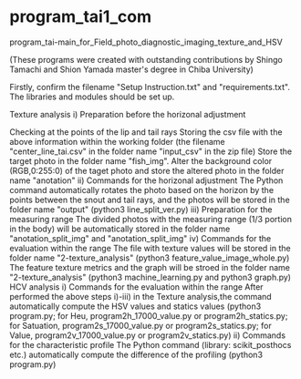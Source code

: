 # program_tai1_com

program_tai-main_for_Field_photo_diagnostic_imaging_texture_and_HSV

(These programs were created with outstanding contributions by Shingo Tamachi and Shion Yamada master's degree in Chiba University)

Firstly, confirm the filename "Setup Instruction.txt" and "requirements.txt". The libraries and modules should be set up.

Texture analysis i) Preparation before the horizonal adjustment

Checking at the points of the lip and tail rays Storing the csv file with the above information within the working folder (the filename "center_line_tai.csv" in the folder name "input_csv" in the zip file)
Store the target photo in the folder name "fish_img".
Alter the background color (RGB,0:255:0) of the taget photo and store the altered photo in the folder name "anotation" ii) Commands for the horizonal adjustment The Python command automatically rotates the photo based on the horizon by the points between the snout and tail rays, and the photos will be stored in the folder name "output" (python3 line_split_ver.py) iii) Preparation for the measuring range The divided photos with the measuring range (1/3 portion in the body) will be automatically stored in the folder name "anotation_split_img" and "anotation_split_img" iv) Commands for the evaluation within the range
The file with texture values will be stored in the folder name "2-texture_analysis" (python3 feature_value_image_whole.py)
The feature texture metrics and the graph will be stroed in the folder name "2-texture_analysis" (python3 machine_learning.py and python3 graph.py)
HCV analysis i) Commands for the evaluation within the range After performed the above steps i)-iii) in the Texture analysis,the command automatically compute the HSV values and statics values (python3 program.py; for Heu, program2h_17000_value.py or program2h_statics.py; for Satuation, program2s_17000_value.py or program2s_statics.py; for Value, program2v_17000_value.py or program2v_statics.py) ii) Commands for the characteristic profile The Python command (library: scikit_posthocs etc.) automatically compute the difference of the profiling (python3 program.py)
